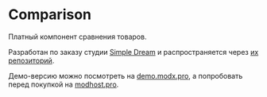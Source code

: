 # Comparison

Платный компонент сравнения товаров.

Разработан по заказу студии [Simple Dream][1] и распространяется через [их репозиторий][2].

Демо-версию можно посмотреть на [demo.modx.pro][3], а попробовать перед покупкой на [modhost.pro][4].

[1]: http://simpledream.ru
[2]: http://store.simpledream.ru/comparison
[3]: http://demo.modx.pro/comparison/
[4]: https://modhost.pro
